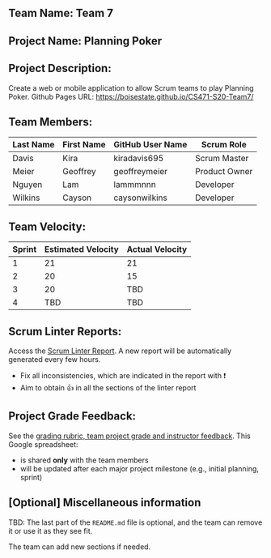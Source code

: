 ## Team Name: Team 7

## Project Name: Planning Poker

## Project Description:
Create a web or mobile application to allow Scrum teams to play Planning Poker.
Github Pages URL: https://boisestate.github.io/CS471-S20-Team7/

## Team Members:

Last Name       | First Name      | GitHub User Name     | Scrum Role
--------------- | --------------- | -------------------- | ---------------
Davis           | Kira            | kiradavis695         | Scrum Master
Meier           | Geoffrey        | geoffreymeier        | Product Owner
Nguyen          | Lam             | lammmnnn             | Developer
Wilkins         | Cayson          | caysonwilkins        | Developer

## Team Velocity:

Sprint | Estimated Velocity | Actual Velocity
------ | ------------------ | ---------------
1      | 21                 | 21
2      | 20                 | 15
3      | 20                 | TBD
4      | TBD                | TBD

## Scrum Linter Reports:
Access the [Scrum Linter Report](http://cs.boisestate.edu/~bdit/ScrumLinter/CS471S20ScrumLinterReports/CS471-S20-Team7_5nULkneTFPKNAsNwgGDkx2OQm0bDfQvGY9APpOiA/). A new report will be automatically generated every few hours.
- Fix all inconsistencies, which are indicated in the report with :heavy_exclamation_mark:
- Aim to obtain :thumbsup: in all the sections of the linter report

## Project Grade Feedback:
See the [grading rubric, team project grade and instructor feedback](https://docs.google.com/spreadsheets/d/1x16bfDUocjOtCJlo_Fpd3OI_NWRxoiH9-xul3hBFHZ8/edit?usp=sharing). This Google spreadsheet:
- is shared **only** with the team members
- will be updated after each major project milestone (e.g., initial planning, sprint)

## [Optional] Miscellaneous information
TBD: The last part of the `README.md` file is optional, and the team can remove it or use it as they see fit.

The team can add new sections if needed.
